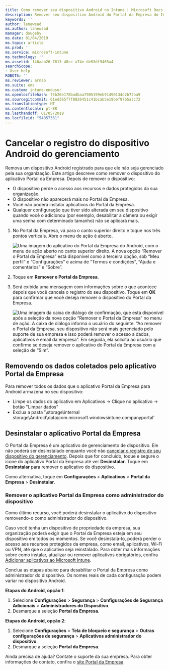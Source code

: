 ```yaml
---
title: Como remover seu dispositivo Android no Intune | Microsoft Docs
description: Remover seu dispositivo Android do Portal da Empresa do Intune
keywords: ''
author: lenewsad
ms.author: lanewsad
manager: dougeby
ms.date: 01/04/2019
ms.topic: article
ms.prod: ''
ms.service: microsoft-intune
ms.technology: ''
ms.assetid: f40aab26-7613-48cc-a74e-de83df9465a4
searchScope:
- User help
ROBOTS: ''
ms.reviewer: arnab
ms.suite: ems
ms.custom: intune-enduser
ms.openlocfilehash: 75b26e178badbaa7905199eb91490134d2b72ba9
ms.sourcegitcommit: 61ed365f7f8826451c41bcab5e19bef97b5a3c72
ms.translationtype: HT
ms.contentlocale: pt-BR
ms.lasthandoff: 01/05/2019
ms.locfileid: "54057331"
---
```

# <a name="unenroll-your-android-device-from-management"></a>Cancelar o registro do dispositivo Android do gerenciamento  

Remova um dispositivo Android registrado para que ele não seja gerenciado pela sua organização. Este artigo descreve como remover o dispositivo do aplicativo Portal da Empresa. Depois de remover o dispositivo:  

* O dispositivo perde o acesso aos recursos e dados protegidos da sua organização.
* O dispositivo não aparecerá mais no Portal da Empresa.
* Você não poderá instalar aplicativos do Portal da Empresa.
* Qualquer configuração que tiver sido alterada em seu dispositivo quando você o adicionou (por exemplo, desabilitar a câmera ou exigir uma senha com determinado tamanho) não se aplicará mais.  

1. No Portal da Empresa, vá para o canto superior direito e toque nos três pontos verticais. Abre o menu de ação é aberto.

   ![Uma imagem do aplicativo do Portal da Empresa do Android, com o menu de ação aberto no canto superior direito. A nova opção “Remover o Portal da Empresa” está disponível como a terceira opção, sob “Meu perfil” e “Configurações” e acima de “Termos e condições”, “Ajuda e comentários” e “Sobre”.](./media/android_remove_cp_menu_action_after_1705.png)

2. Toque em **Remover o Portal da Empresa**.  

3. Será exibida uma mensagem com informações sobre o que acontece depois que você cancela o registro do seu dispositivo. Toque em **OK** para confirmar que você deseja remover o dispositivo do Portal da Empresa.

   ![Uma imagem da caixa de diálogo de confirmação, que está disponível após a seleção da nova opção “Remover o Portal da Empresa” no menu de ação. A caixa de diálogo informa o usuário do seguinte: “Ao remover o Portal da Empresa, seu dispositivo não será mais gerenciado pelo suporte de sua empresa e isso poderá remover o acesso a dados, aplicativos e email da empresa”. Em seguida, ela solicita ao usuário que confirme se deseja remover o aplicativo do Portal da Empresa com a seleção de “Sim”.](./media/android_remove_cp_menu_confirmation_after_1705.png)

## <a name="removing-data-collected-by-the-company-portal-app"></a>Removendo os dados coletados pelo aplicativo Portal da Empresa  

Para remover todos os dados que o aplicativo Portal da Empresa para Android armazena no seu dispositivo:

-   Limpe os dados do aplicativo em Aplicativos -> Clique no aplicativo -> botão "Limpar dados"
-   Exclua a pasta '\storage\internal storage\Android\data\com.microsoft.windowsintune.companyportal'

## <a name="uninstall-the-company-portal-app"></a>Desinstalar o aplicativo Portal da Empresa  
O Portal da Empresa é um aplicativo de gerenciamento de dispositivo. Ele não poderá ser desinstalado enquanto você não [cancelar o registro de seu dispositivo do gerenciamento](unenroll-your-device-from-intune-android.md#unenroll-your-android-device-from-management). Depois que for concluído, toque e segure o ícone do aplicativo Portal da Empresa até ver **Desinstalar**. Toque em **Desinstalar** para remover o aplicativo do dispositivo.  

Como alternativa, toque em **Configurações** > **Aplicativos** > **Portal da Empresa** > **Desinstalar**.  

### <a name="remove-company-portal-app-as-device-administrator"></a>Remover o aplicativo Portal da Empresa como administrador do dispositivo  
Como último recurso, você poderá desinstalar o aplicativo do dispositivo removendo-o como administrador do dispositivo.  

Caso você tenha um dispositivo de propriedade da empresa, sua organização poderá exigir que o Portal da Empresa esteja em seu dispositivo em todos os momentos. Se você desinstalá-lo, poderá perder o acesso aos recursos protegidos da empresa, como email, aplicativos, Wi-Fi ou VPN, até que o aplicativo seja reinstalado. Para obter mais informações sobre como instalar, atualizar ou remover aplicativos obrigatórios, confira [Adicionar aplicativos ao Microsoft Intune](https://docs.microsoft.com/intune/apps-add#apps-that-are-added-automatically-by-intune).  

Conclua as etapas abaixo para desabilitar o Portal da Empresa como administrador do dispositivo. Os nomes reais de cada configuração podem variar no dispositivo Android.  

**Etapas do Android, opção 1**:  
1. Selecione **Configurações** > **Segurança** > **Configurações de Segurança Adicionais** > **Administradores do Dispositivo**.  
2. Desmarque a seleção **Portal da Empresa**.  

**Etapas do Android, opção 2**:  
1. Selecione **Configurações** > **Tela de bloqueio e segurança** > **Outras configurações de segurança** > **Aplicativos administrador do dispositivo**.  
2. Desmarque a seleção **Portal da Empresa**.    

Ainda precisa de ajuda? Contate o suporte da sua empresa. Para obter informações de contato, confira o [site Portal da Empresa](https://go.microsoft.com/fwlink/?linkid=2010980)
